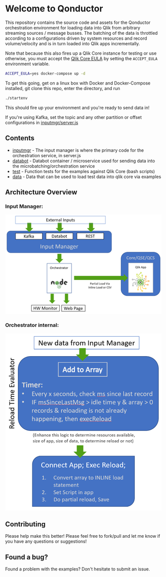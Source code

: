 # Welcome to Qonductor

This repository contains the source code and assets for the Qonductor orchestration environment for loading data into Qlik from arbitrary streaming sources / message busses. The batching of the data is throttled according to a configurations driven by system resources and record volume/velocity and is in turn loaded into Qlik apps incrementally. 

Note that because this also fires up a Qlik Core instance for testing or use otherwise, you must accept the [Qlik Core EULA](https://core.qlik.com/eula/) by setting the `ACCEPT_EULA` environment variable.

```sh
ACCEPT_EULA=yes docker-compose up -d
```
To get this going, get on a linux box with Docker and Docker-Compose installed, git clone this repo, enter the directory, and run 
```sh
./startenv
```
This should fire up your environment and you're ready to send data in!

If you're using Kafka, set the topic and any other partition or offset configurations in [inputmgr/server.js](./inputmgr/server.js)


## Contents

- [inputmgr](./inputmgr/) - The input manager is where the primary code for the orchestration service, in server.js
- [databot](./databot/) - Databot container / microservice used for sending data into the microbatching/orchestration service
- [test](./test/) - Function tests for the examples against Qlik Core (bash scripts)
- [data](./data/) - Data that can be used to load test data into qlik core via examples

## Architecture Overview

### Input Manager: 

![Input Manager Overview](readme_img/OrchArch.png)

### Orchestrator internal:

![Input Manager Overview](readme_img/OrchInt.png)

## Contributing

Please help make this better! Please feel free to fork/pull and let me know if you have any questions or suggestions!

## Found a bug?

Found a problem with the examples? Don't hesitate to submit an issue.
